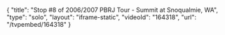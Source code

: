{
    "title": "Stop #8 of 2006\/2007 PBRJ Tour - Summit at Snoqualmie, WA",
    "type": "solo",
    "layout": "iframe-static",
    "videoId": "164318",
    "url": "\/tvpembed\/164318"
}